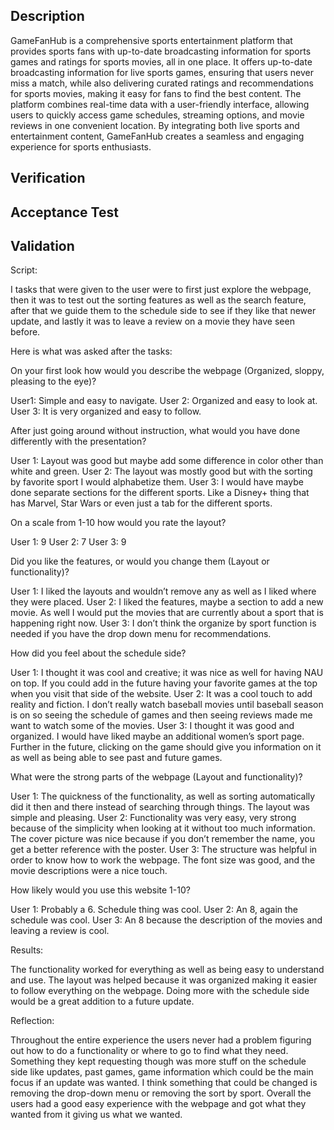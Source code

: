 ## Description
GameFanHub is a comprehensive sports entertainment platform that provides sports fans with up-to-date broadcasting information for sports games and ratings for sports movies, all in one place. It offers up-to-date broadcasting information for live sports games, ensuring that users never miss a match, while also delivering curated ratings and recommendations for sports movies, making it easy for fans to find the best content. The platform combines real-time data with a user-friendly interface, allowing users to quickly access game schedules, streaming options, and movie reviews in one convenient location. By integrating both live sports and entertainment content, GameFanHub creates a seamless and engaging experience for sports enthusiasts.

## Verification

## Acceptance Test

## Validation
Script:

I tasks that were given to the user were to first just explore the webpage, then it was to test out the sorting features as well as the search feature, after that we guide them to the schedule side to see if they like that newer update, and lastly it was to leave a review on a movie they have seen before. 

Here is what was asked after the tasks:

On your first look how would you describe the webpage (Organized, sloppy, pleasing to the eye)?

User1: Simple and easy to navigate.
User 2: Organized and easy to look at. 
User 3: It is very organized and easy to follow. 

After just going around without instruction, what would you have done differently with the presentation?

User 1: Layout was good but maybe add some difference in color other than white and green. 
User 2: The layout was mostly good but with the sorting by favorite sport I would alphabetize them. 
User 3: I would have maybe done separate sections for the different sports. Like a Disney+ thing that has Marvel, Star Wars or even just a tab for the different sports. 

On a scale from 1-10 how would you rate the layout?

User 1: 9
User 2: 7
User 3: 9

Did you like the features, or would you change them (Layout or functionality)?

User 1: I liked the layouts and wouldn’t remove any as well as I liked where they were placed. 
User 2: I liked the features, maybe a section to add a new movie. As well I would put the movies that are currently about a sport that is happening right now. 
User 3: I don’t think the organize by sport function is needed if you have the drop down menu for recommendations.

How did you feel about the schedule side?

User 1: I thought it was cool and creative; it was nice as well for having NAU on top. If you could add in the future having your favorite games at the top when you visit that side of the website. 
User 2: It was a cool touch to add reality and fiction. I don’t really watch baseball movies until baseball season is on so seeing the schedule of games and then seeing reviews made me want to watch some of the movies. 
User 3: I thought it was good and organized. I would have liked maybe an additional women’s sport page. Further in the future, clicking on the game should give you information on it as well as being able to see past and future games. 

What were the strong parts of the webpage (Layout and functionality)?

User 1: The quickness of the functionality, as well as sorting automatically did it then and there instead of searching through things. The layout was simple and pleasing. 
User 2: Functionality was very easy, very strong because of the simplicity when looking at it without too much information. The cover picture was nice because if you don’t remember the name, you get a better reference with the poster. 
User 3: The structure was helpful in order to know how to work the webpage. The font size was good, and the movie descriptions were a nice touch.

How likely would you use this website 1-10?

User 1: Probably a 6. Schedule thing was cool. 
User 2: An 8, again the schedule was cool. 
User 3: An 8 because the description of the movies and leaving a review is cool. 

Results:

The functionality worked for everything as well as being easy to understand and use. The layout was helped because it was organized making it easier to follow everything on the webpage. Doing more with the schedule side would be a great addition to a future update. 

Reflection:

Throughout the entire experience the users never had a problem figuring out how to do a functionality or where to go to find what they need. Something they kept requesting though was more stuff on the schedule side like updates, past games, game information which could be the main focus if an update was wanted. I think something that could be changed is removing the drop-down menu or removing the sort by sport. Overall the users had a good easy experience with the webpage and got what they wanted from it giving us what we wanted. 
